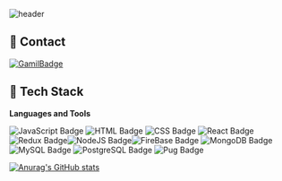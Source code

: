 ![header](https://capsule-render.vercel.app/api?type=waving&color=9999FF&height=300&section=header&text=Welcome!%20👋&fontSize=90)


## 📧 Contact
 [![GamilBadge](http://img.shields.io/badge/-mystyle730@gmail.com-EA4335?style=flat-square&logo=Gmail&logoColor=white&link=mailto:mystyle730@gmail.com)](mailto:mystyle730@gmail.com)

## 🦾 Tech Stack 
__Languages and Tools__

![JavaScript Badge](https://img.shields.io/badge/JavaScript-F7DF1E?style=flat-square&logo=JavaScript&logoColor=black) ![HTML Badge](https://img.shields.io/badge/HTML-E34F26?style=flat-square&logo=HTML5&logoColor=white) ![CSS Badge](https://img.shields.io/badge/CSS-1572B6?style=flat-square&logo=CSS3&logoColor=white) ![React Badge](https://img.shields.io/badge/React.js-61DAFB?style=flat-square&logo=React&logoColor=white) ![Redux Badge](https://img.shields.io/badge/Redux-764ABC?style=flat-square&logo=Redux&logoColor=black)![NodeJS Badge](https://img.shields.io/badge/Node.js-339933?style=flat-square&logo=Node.js&logoColor=white)![FireBase Badge](https://img.shields.io/badge/Firebase-FFCA28?style=flat-square&logo=Firebase&logoColor=black) ![MongoDB Badge](https://img.shields.io/badge/MongoDB-47A248?style=flat-square&logo=MongoDB&logoColor=black) ![MySQL Badge](https://img.shields.io/badge/MySQL-4479A1?style=flat-square&logo=MySQL&logoColor=white) ![PostgreSQL Badge](https://img.shields.io/badge/PostgreSQL-4169E1?style=flat-square&logo=PostgreSQL&logoColor=white) ![Pug Badge](https://img.shields.io/badge/Pug-A86454?style=flat-square&logo=Pug&logoColor=black)

[![Anurag's GitHub stats](https://github-readme-stats.vercel.app/api?username=br12345678)](https://github.com/br12345678)




